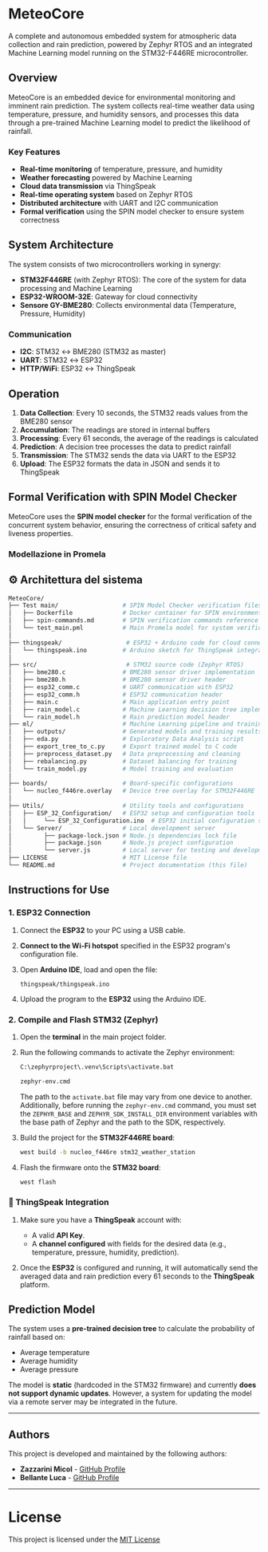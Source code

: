 # MeteoCore
A complete and autonomous embedded system for atmospheric data collection and rain prediction, powered by Zephyr RTOS and an integrated Machine Learning model running on the STM32-F446RE microcontroller.

## Overview

MeteoCore is an embedded device for environmental monitoring and imminent rain prediction. The system collects real-time weather data using temperature, pressure, and humidity sensors, and processes this data through a pre-trained Machine Learning model to predict the likelihood of rainfall.

### Key Features

- **Real-time monitoring** of temperature, pressure, and humidity
- **Weather forecasting** powered by Machine Learning
- **Cloud data transmission** via ThingSpeak
- **Real-time operating system** based on Zephyr RTOS
- **Distributed architecture** with UART and I2C communication
- **Formal verification** using the SPIN model checker to ensure system correctness

## System Architecture

The system consists of two microcontrollers working in synergy:
- **STM32F446RE** (with Zephyr RTOS): The core of the system for data processing and Machine Learning
- **ESP32-WROOM-32E**: Gateway for cloud connectivity
- **Sensore GY-BME280**: Collects environmental data (Temperature, Pressure, Humidity)

### Communication

- **I2C**: STM32 ↔ BME280 (STM32 as master)
- **UART**: STM32 ↔ ESP32
- **HTTP/WiFi**: ESP32 ↔ ThingSpeak

## Operation

1. **Data Collection**: Every 10 seconds, the STM32 reads values from the BME280 sensor
2. **Accumulation**: The readings are stored in internal buffers
3. **Processing**: Every 61 seconds, the average of the readings is calculated
4. **Prediction**: A decision tree processes the data to predict rainfall
5. **Transmission**: The STM32 sends the data via UART to the ESP32
6. **Upload**: The ESP32 formats the data in JSON and sends it to ThingSpeak

## Formal Verification with SPIN Model Checker

MeteoCore uses the **SPIN model checker** for the formal verification of the concurrent system behavior, ensuring the correctness of critical safety and liveness properties.
### Modellazione in Promela

## ⚙️ Architettura del sistema

```bash
MeteoCore/
├── Test main/                  # SPIN Model Checker verification files
│   ├── Dockerfile              # Docker container for SPIN environment
│   ├── spin-commands.md        # SPIN verification commands reference
│   └── test_main.pml           # Main Promela model for system verification
│   
├── thingspeak/                  # ESP32 + Arduino code for cloud connectivity
│   └── thingspeak.ino          # Arduino sketch for ThingSpeak integration
│                  
├── src/                         # STM32 source code (Zephyr RTOS)
│   ├── bme280.c                # BME280 sensor driver implementation
│   ├── bme280.h                # BME280 sensor driver header
│   ├── esp32_comm.c            # UART communication with ESP32
│   ├── esp32_comm.h            # ESP32 communication header
│   ├── main.c                  # Main application entry point
│   ├── rain_model.c            # Machine Learning decision tree implementation
│   └── rain_model.h            # Rain prediction model header
├── ml/                         # Machine Learning pipeline and training
│   ├── outputs/                # Generated models and training results
│   ├── eda.py                  # Exploratory Data Analysis script
│   ├── export_tree_to_c.py     # Export trained model to C code
│   ├── preprocess_dataset.py   # Data preprocessing and cleaning
│   ├── rebalancing.py          # Dataset balancing for training
│   └── train_model.py          # Model training and evaluation
│
├── boards/                     # Board-specific configurations
│   └── nucleo_f446re.overlay   # Device tree overlay for STM32F446RE
│ 
├── Utils/                      # Utility tools and configurations
│   ├── ESP_32_Configuration/   # ESP32 setup and configuration tools
│   │     └── ESP_32_Configuration.ino  # ESP32 initial configuration sketch
│   └── Server/                 # Local development server
│         ├── package-lock.json # Node.js dependencies lock file
│         ├── package.json      # Node.js project configuration
│         └── server.js         # Local server for testing and development
├── LICENSE                     # MIT License file
└── README.md                   # Project documentation (this file)
```

## Instructions for Use

### 1. ESP32 Connection

1. Connect the **ESP32** to your PC using a USB cable.
2. **Connect to the Wi-Fi hotspot** specified in the ESP32 program's configuration file.
3. Open **Arduino IDE**, load and open the file:
   
    ```
    thingspeak/thingspeak.ino
    ```
5. Upload the program to the **ESP32** using the Arduino IDE.



### 2. Compile and Flash STM32 (Zephyr)

1. Open the **terminal** in the main project folder.
2. Run the following commands to activate the Zephyr environment:

    ```bash
    C:\zephyrproject\.venv\Scripts\activate.bat
    ```

    ```bash
    zephyr-env.cmd
    ```
   The path to the `activate.bat` file may vary from one device to another. Additionally, before running the `zephyr-env.cmd` command, you must set the `ZEPHYR_BASE` and `ZEPHYR_SDK_INSTALL_DIR` environment 
   variables with the base path of Zephyr and the path to the SDK, respectively.


3. Build the project for the **STM32F446RE board**:

    ```bash
    west build -b nucleo_f446re stm32_weather_station
    ```

4. Flash the firmware onto the **STM32 board**:

    ```bash
    west flash
    ```



### 📡 ThingSpeak Integration

1. Make sure you have a **ThingSpeak** account with:
   - A valid **API Key**.
   - A **channel configured** with fields for the desired data (e.g., temperature, pressure, humidity, prediction).

2. Once the **ESP32** is configured and running, it will automatically send the averaged data and rain prediction every 61 seconds to the **ThingSpeak** platform.

## Prediction Model

The system uses a **pre-trained decision tree** to calculate the probability of rainfall based on:

- Average temperature
- Average humidity
- Average pressure

The model is **static** (hardcoded in the STM32 firmware) and currently **does not support dynamic updates**. However, a system for updating the model via a remote server may be integrated in the future.

---

## Authors
This project is developed and maintained by the following authors:

- **Zazzarini Micol** - [GitHub Profile](https://github.com/MicolZazzarini)
- **Bellante Luca** - [GitHub Profile](https://github.com/lucabellantee)


---

# License
This project is licensed under the [MIT License](LICENSE) 

